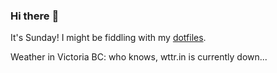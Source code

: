 ### Hi there :wave:

It's Sunday! I might be fiddling with my [dotfiles](https://github.com/bewuethr/dotfiles).

Weather in Victoria BC: who knows, wttr.in is currently down...
